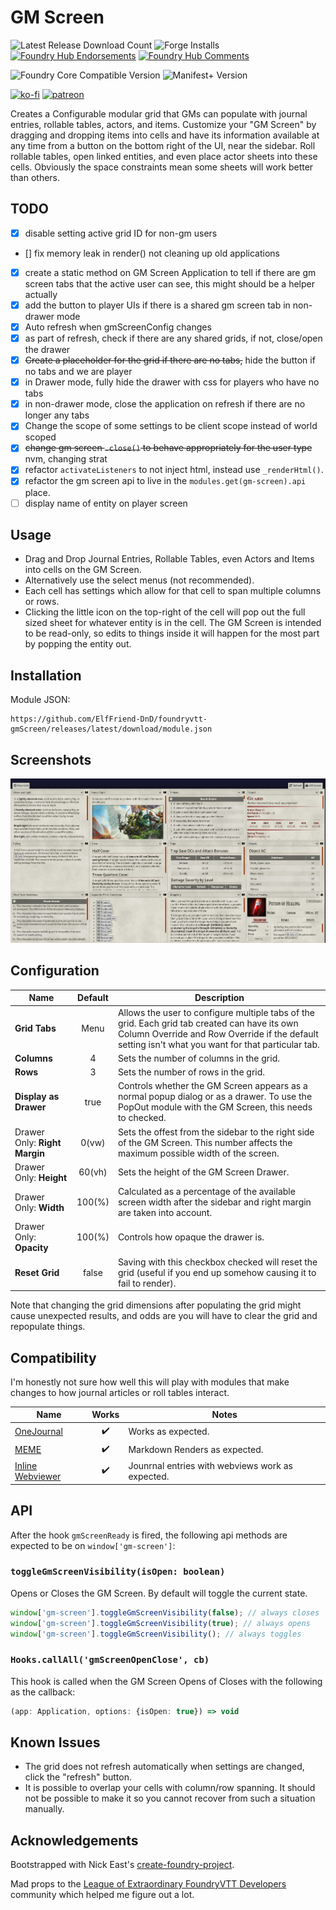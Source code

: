 # GM Screen

![Latest Release Download Count](https://img.shields.io/badge/dynamic/json?label=Downloads@latest&query=assets%5B1%5D.download_count&url=https%3A%2F%2Fapi.github.com%2Frepos%2FElfFriend-DnD%2Ffoundryvtt-gmScreen%2Freleases%2Flatest)
![Forge Installs](https://img.shields.io/badge/dynamic/json?label=Forge%20Installs&query=package.installs&suffix=%25&url=https%3A%2F%2Fforge-vtt.com%2Fapi%2Fbazaar%2Fpackage%2Fgm-screen&colorB=4aa94a)
[![Foundry Hub Endorsements](https://img.shields.io/endpoint?logoColor=white&url=https%3A%2F%2Fwww.foundryvtt-hub.com%2Fwp-json%2Fhubapi%2Fv1%2Fpackage%2Fgm-screen%2Fshield%2Fendorsements)](https://www.foundryvtt-hub.com/package/gm-screen/)
[![Foundry Hub Comments](https://img.shields.io/endpoint?logoColor=white&url=https%3A%2F%2Fwww.foundryvtt-hub.com%2Fwp-json%2Fhubapi%2Fv1%2Fpackage%2Fgm-screen%2Fshield%2Fcomments)](https://www.foundryvtt-hub.com/package/gm-screen/)


![Foundry Core Compatible Version](https://img.shields.io/badge/dynamic/json.svg?url=https%3A%2F%2Fraw.githubusercontent.com%2FElfFriend-DnD%2Ffoundryvtt-gmScreen%2Fmain%2Fsrc%2Fmodule.json&label=Foundry%20Version&query=$.compatibleCoreVersion&colorB=orange)
![Manifest+ Version](https://img.shields.io/badge/dynamic/json.svg?url=https%3A%2F%2Fraw.githubusercontent.com%2FElfFriend-DnD%2Ffoundryvtt-gmScreen%2Fmain%2Fsrc%2Fmodule.json&label=Manifest%2B%20Version&query=$.manifestPlusVersion&colorB=blue)


[![ko-fi](https://img.shields.io/badge/-buy%20me%20a%20coke-%23FF5E5B)](https://ko-fi.com/elffriend)
[![patreon](https://img.shields.io/badge/-patreon-%23FF424D)](https://www.patreon.com/ElfFriend_DnD)


Creates a Configurable modular grid that GMs can populate with journal entries, rollable tables, actors, and items. Customize your "GM Screen" by dragging and dropping items into cells and have its information available at any time from a button on the bottom right of the UI, near the sidebar. Roll rollable tables, open linked entities, and even place actor sheets into these cells. Obviously the space constraints mean some sheets will work better than others.

## TODO
- [x] disable setting active grid ID for non-gm users
- [] fix memory leak in render() not cleaning up old applications
- [x] create a static method on GM Screen Application to tell if there are gm screen tabs that the active user can see, this might should be a helper actually
- [x] add the button to player UIs if there is a shared gm screen tab in non-drawer mode
- [x] Auto refresh when gmScreenConfig changes
- [x] as part of refresh, check if there are any shared grids, if not, close/open the drawer
- [x] ~~Create a placeholder for the grid if there are no tabs,~~ hide the button if no tabs and we are player
- [x] in Drawer mode, fully hide the drawer with css for players who have no tabs
- [x] in non-drawer mode, close the application on refresh if there are no longer any tabs
- [x] Change the scope of some settings to be client scope instead of world scoped
- [x] ~~change gm screen `.close()` to behave appropriately for the user type~~ nvm, changing strat
- [x] refactor `activateListeners` to not inject html, instead use `_renderHtml()`.
- [x] refactor the gm screen api to live in the `modules.get(gm-screen).api` place.
- [ ] display name of entity on player screen

## Usage

- Drag and Drop Journal Entries, Rollable Tables, even Actors and Items into cells on the GM Screen.
- Alternatively use the select menus (not recommended).
- Each cell has settings which allow for that cell to span multiple columns or rows.
- Clicking the little icon on the top-right of the cell will pop out the full sized sheet for whatever entity is in the cell. The GM Screen is intended to be read-only, so edits to things inside it will happen for the most part by popping the entity out.

## Installation

Module JSON:

```
https://github.com/ElfFriend-DnD/foundryvtt-gmScreen/releases/latest/download/module.json
```

## Screenshots

![Demonstration of the GM Screen Grid with dnd5e content.](readme-img/dnd5e-demo.jpg)

## Configuration

| **Name**                      | Default | Description                                                                                                                                                                                         |
| ----------------------------- | :-----: | --------------------------------------------------------------------------------------------------------------------------------------------------------------------------------------------------- |
| **Grid Tabs**                 |  Menu   | Allows the user to configure multiple tabs of the grid. Each grid tab created can have its own Column Override and Row Override if the default setting isn't what you want for that particular tab. |
| **Columns**                   |    4    | Sets the number of columns in the grid.                                                                                                                                                             |
| **Rows**                      |    3    | Sets the number of rows in the grid.                                                                                                                                                                |
| **Display as Drawer**         |  true   | Controls whether the GM Screen appears as a normal popup dialog or as a drawer. To use the PopOut module with the GM Screen, this needs to checked.                                                 |
| Drawer Only: **Right Margin** |  0(vw)  | Sets the offest from the sidebar to the right side of the GM Screen. This number affects the maximum possible width of the screen.                                                                  |
| Drawer Only: **Height**       | 60(vh)  | Sets the height of the GM Screen Drawer.                                                                                                                                                            |
| Drawer Only: **Width**        | 100(%)  | Calculated as a percentage of the available screen width after the sidebar and right margin are taken into account.                                                                                 |
| Drawer Only: **Opacity**      | 100(%)  | Controls how opaque the drawer is.                                                                                                                                                                  |
| **Reset Grid**                |  false  | Saving with this checkbox checked will reset the grid (useful if you end up somehow causing it to fail to render).                                                                                  |

Note that changing the grid dimensions after populating the grid might cause unexpected results, and odds are you will have to clear the grid and repopulate things.

## Compatibility

I'm honestly not sure how well this will play with modules that make changes to how journal articles or roll tables interact.

| **Name**                                                               |       Works        | Notes                                            |
| ---------------------------------------------------------------------- | :----------------: | ------------------------------------------------ |
| [OneJournal](https://gitlab.com/fvtt-modules-lab/one-journal)          | :heavy_check_mark: | Works as expected.                               |
| [MEME](https://github.com/Moerill/fvtt-markdown-editor)                | :heavy_check_mark: | Markdown Renders as expected.                    |
| [Inline Webviewer](https://github.com/ardittristan/VTTInlineWebviewer) | :heavy_check_mark: | Jounrnal entries with webviews work as expected. |

## API

After the hook `gmScreenReady` is fired, the following api methods are expected to be on `window['gm-screen']`:
### `toggleGmScreenVisibility(isOpen: boolean)`

Opens or Closes the GM Screen. By default will toggle the current state.

```js
window['gm-screen'].toggleGmScreenVisibility(false); // always closes
window['gm-screen'].toggleGmScreenVisibility(true); // always opens
window['gm-screen'].toggleGmScreenVisibility(); // always toggles
```


### `Hooks.callAll('gmScreenOpenClose', cb)`

This hook is called when the GM Screen Opens of Closes with the following as the callback:

```ts
(app: Application, options: {isOpen: true}) => void
```

## Known Issues

- The grid does not refresh automatically when settings are changed, click the "refresh" button.
- It is possible to overlap your cells with column/row spanning. It should not be possible to make it so you cannot recover from such a situation manually.

## Acknowledgements

Bootstrapped with Nick East's [create-foundry-project](https://gitlab.com/foundry-projects/foundry-pc/create-foundry-project).

Mad props to the [League of Extraordinary FoundryVTT Developers](https://forums.forge-vtt.com/c/package-development/11) community which helped me figure out a lot.
